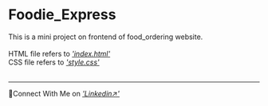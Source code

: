 # Foodie_Express
This is a mini project on frontend of food_ordering website.
<br><br>
HTML file refers to <a href="/HTML/index.html"><i>'index.html'</i></a> <br>
CSS file refers to <a href="/CSS/style.css"><i>'style.css'</i></a>
<br><br>
<hr>
🔗Connect With Me on <a href="linkedin.com/in/kaushal-chauhan-bb96bb309" target="main"><i><u>'Linkedin↗️'</u></i></a>
